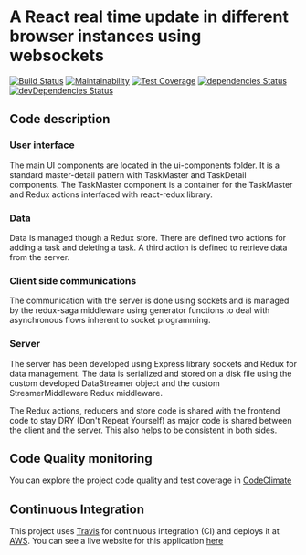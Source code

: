 # A React real time update in different browser instances using websockets

[![Build Status](https://travis-ci.org/jseto/real-time-update-todo.svg?branch=master)](https://travis-ci.org/jseto/real-time-update-todo) [![Maintainability](https://api.codeclimate.com/v1/badges/aaba262edf31d561db59/maintainability)](https://codeclimate.com/github/jseto/real-time-update-todo/maintainability) [![Test Coverage](https://api.codeclimate.com/v1/badges/aaba262edf31d561db59/test_coverage)](https://codeclimate.com/github/jseto/real-time-update-todo/test_coverage)
[![dependencies Status](https://david-dm.org/jseto/real-time-update-todo/status.svg)](https://david-dm.org/jseto/real-time-update-todo) [![devDependencies Status](https://david-dm.org/jseto/real-time-update-todo/dev-status.svg)](https://david-dm.org/jseto/real-time-update-todo?type=dev)

## Code description

### User interface

The main UI components are located in the ui-components folder. It is a standard
master-detail pattern with TaskMaster and TaskDetail components. The TaskMaster
component is a container for the TaskMaster and Redux actions interfaced with
react-redux library.

### Data

Data is managed though a Redux store. There are defined two actions for adding a
task and deleting a task. A third action is defined to retrieve data from the
server.

### Client side communications

The communication with the server is done using sockets and is managed by the
redux-saga middleware using generator functions to deal with asynchronous flows
inherent to socket programming.

### Server

The server has been developed using Express library sockets and Redux for data
management. The data is serialized and stored on a disk file using the custom
developed DataStreamer object and the custom StreamerMiddleware Redux middleware.

The Redux actions, reducers and store code is shared with the frontend code to
stay DRY (Don't Repeat Yourself) as major code is shared between the client and
the server. This also helps to be consistent in both sides.

## Code Quality monitoring

You can explore the project code quality and test coverage in [CodeClimate](https://codeclimate.com/github/jseto/real-time-update-todo)

## Continuous Integration

This project uses [Travis](https://travis.com) for continuous integration (CI) and deploys it at [AWS](https://aws.amazon.com). You can see a live website for this application [here](http://real-time-update-todo.eu-west-2.elasticbeanstalk.com)
